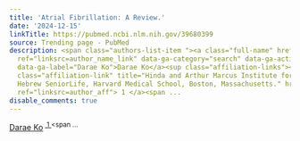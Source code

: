 ```yaml
---
title: 'Atrial Fibrillation: A Review.'
date: '2024-12-15'
linkTitle: https://pubmed.ncbi.nlm.nih.gov/39680399
source: Trending page - PubMed
description: <span class="authors-list-item "><a class="full-name" href="https://pubmed.ncbi.nlm.nih.gov/?term=Ko+D&amp;cauthor_id=39680399"
  ref="linksrc=author_name_link" data-ga-category="search" data-ga-action="author_link"
  data-ga-label="Darae Ko">Darae Ko</a><sup class="affiliation-links"><span class="author-sup-separator">&nbsp;</span><a
  class="affiliation-link" title="Hinda and Arthur Marcus Institute for Aging Research,
  Hebrew SeniorLife, Harvard Medical School, Boston, Massachusetts." href="https://pubmed.ncbi.nlm.nih.gov/39680399#full-view-affiliation-1"
  ref="linksrc=author_aff"> 1 </a><span ...
disable_comments: true
---
```

<span class="authors-list-item "><a class="full-name" href="https://pubmed.ncbi.nlm.nih.gov/?term=Ko+D&amp;cauthor_id=39680399" ref="linksrc=author_name_link" data-ga-category="search" data-ga-action="author_link" data-ga-label="Darae Ko">Darae Ko</a><sup class="affiliation-links"><span class="author-sup-separator">&nbsp;</span><a class="affiliation-link" title="Hinda and Arthur Marcus Institute for Aging Research, Hebrew SeniorLife, Harvard Medical School, Boston, Massachusetts." href="https://pubmed.ncbi.nlm.nih.gov/39680399#full-view-affiliation-1" ref="linksrc=author_aff"> 1 </a><span ...
